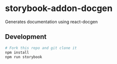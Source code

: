 # storybook-addon-docgen

Generates documentation using react-docgen

## Development

```bash
# Fork this repo and git clone it
npm install
npm run storybook
```
